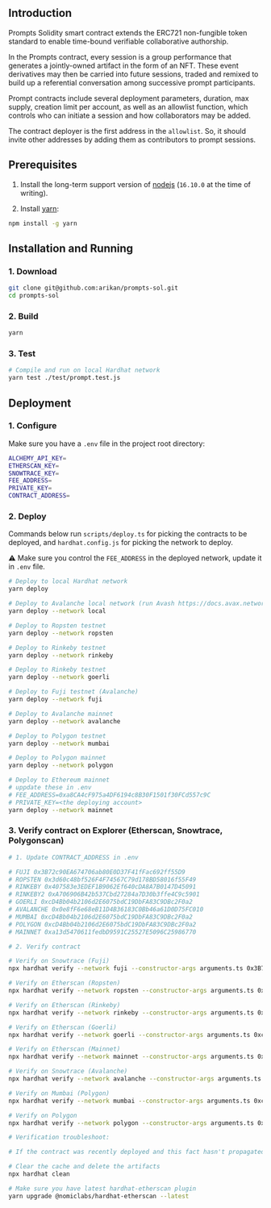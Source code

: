 ## Introduction

Prompts Solidity smart contract extends the ERC721 non-fungible token standard to enable time-bound verifiable collaborative authorship.

In the Prompts contract, every session is a group performance that generates a jointly-owned artifact in the form of an NFT. These event derivatives may then be carried into future sessions, traded and remixed to build up a referential conversation among successive prompt participants.

Prompt contracts include several deployment parameters, duration, max supply, creation limit per account, as well as an allowlist function, which controls who can initiate a session and how collaborators may be added.

The contract deployer is the first address in the `allowlist`. So, it should invite other addresses by adding them as contributors to prompt sessions.

## Prerequisites

1. Install the long-term support version of [nodejs](https://nodejs.org/en) (`16.10.0` at the time of writing).

2. Install [yarn](https://yarnpkg.com):
```sh
npm install -g yarn
```

## Installation and Running

### 1. Download
```sh
git clone git@github.com:arikan/prompts-sol.git
cd prompts-sol
```

### 2. Build
```sh
yarn
```

### 3. Test
```sh
# Compile and run on local Hardhat network
yarn test ./test/prompt.test.js
```

## Deployment

### 1. Configure

Make sure you have a `.env` file in the project root directory:

```sh
ALCHEMY_API_KEY=
ETHERSCAN_KEY=
SNOWTRACE_KEY=
FEE_ADDRESS=
PRIVATE_KEY=
CONTRACT_ADDRESS=
```

### 2. Deploy

Commands below run `scripts/deploy.ts` for picking the contracts to be deployed, and `hardhat.config.js` for picking the network to deploy.

⚠️ Make sure you control the `FEE_ADDRESS` in the deployed network, update it in `.env` file.

```sh
# Deploy to local Hardhat network
yarn deploy

# Deploy to Avalanche local network (run Avash https://docs.avax.network/build/tools/avash)
yarn deploy --network local

# Deploy to Ropsten testnet
yarn deploy --network ropsten

# Deploy to Rinkeby testnet
yarn deploy --network rinkeby

# Deploy to Rinkeby testnet
yarn deploy --network goerli

# Deploy to Fuji testnet (Avalanche)
yarn deploy --network fuji

# Deploy to Avalanche mainnet
yarn deploy --network avalanche

# Deploy to Polygon testnet
yarn deploy --network mumbai

# Deploy to Polygon mainnet
yarn deploy --network polygon

# Deploy to Ethereum mainnet
# uppdate these in .env
# FEE_ADDRESS=0xa8CA4cF975a4DF6194c8B30F1501f30FCd557c9C
# PRIVATE_KEY=<the deploying account>
yarn deploy --network mainnet
```

### 3. Verify contract on Explorer (Etherscan, Snowtrace, Polygonscan)

```sh
# 1. Update CONTRACT_ADDRESS in .env

# FUJI 0x3B72c90EA674706ab80E0D37F41fFac692ff55D9
# ROPSTEN 0x3d60c48bf526F4F74567C79d178BD58016f55F49
# RINKEBY 0x407583e3EDEF1B9062Ef640cDA8A7B0147D45091
# RINKEBY2 0xA706906B42b537Cbd27284a7D30b3ffe4C9c5901
# GOERLI 0xcD4Bb04b2106d2E6075bdC19DbFA83C9DBc2F0a2
# AVALANCHE 0x0e8fF6e68eB11D4B36183C0Bb46a61D0D75FC010
# MUMBAI 0xcD4Bb04b2106d2E6075bdC19DbFA83C9DBc2F0a2
# POLYGON 0xcD4Bb04b2106d2E6075bdC19DbFA83C9DBc2F0a2
# MAINNET 0xa13d5470611fedbD9591C25527E5096C25986770

# 2. Verify contract

# Verify on Snowtrace (Fuji)
npx hardhat verify --network fuji --constructor-args arguments.ts 0x3B72c90EA674706ab80E0D37F41fFac692ff55D9 --show-stack-traces

# Verify on Etherscan (Ropsten)
npx hardhat verify --network ropsten --constructor-args arguments.ts 0x3d60c48bf526F4F74567C79d178BD58016f55F49 --show-stack-traces

# Verify on Etherscan (Rinkeby)
npx hardhat verify --network rinkeby --constructor-args arguments.ts 0xA706906B42b537Cbd27284a7D30b3ffe4C9c5901 --show-stack-traces

# Verify on Etherscan (Goerli)
npx hardhat verify --network goerli --constructor-args arguments.ts 0xcD4Bb04b2106d2E6075bdC19DbFA83C9DBc2F0a2 --show-stack-traces

# Verify on Etherscan (Mainnet)
npx hardhat verify --network mainnet --constructor-args arguments.ts 0xa13d5470611fedbD9591C25527E5096C25986770 --show-stack-traces

# Verify on Snowtrace (Avalanche)
npx hardhat verify --network avalanche --constructor-args arguments.ts 0x0e8fF6e68eB11D4B36183C0Bb46a61D0D75FC010 --show-stack-traces

# Verify on Mumbai (Polygon)
npx hardhat verify --network mumbai --constructor-args arguments.ts 0xcD4Bb04b2106d2E6075bdC19DbFA83C9DBc2F0a2 --show-stack-traces

# Verify on Polygon
npx hardhat verify --network polygon --constructor-args arguments.ts 0xcD4Bb04b2106d2E6075bdC19DbFA83C9DBc2F0a2 --show-stack-traces

# Verification troubleshoot:

# If the contract was recently deployed and this fact hasn't propagated to the backend yet. Try waiting for a minute before verifying your contract.

# Clear the cache and delete the artifacts
npx hardhat clean

# Make sure you have latest hardhat-etherscan plugin
yarn upgrade @nomiclabs/hardhat-etherscan --latest
```
